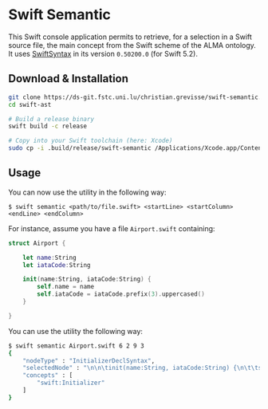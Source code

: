 # Swift Semantic

This Swift console application permits to retrieve, for a selection in a Swift source file, the main concept from the Swift scheme of the ALMA ontology. It uses [SwiftSyntax](https://github.com/apple/swift-syntax) in its version `0.50200.0` (for Swift 5.2).

## Download & Installation

```bash
git clone https://ds-git.fstc.uni.lu/christian.grevisse/swift-semantic.git
cd swift-ast

# Build a release binary
swift build -c release

# Copy into your Swift toolchain (here: Xcode)
sudo cp -i .build/release/swift-semantic /Applications/Xcode.app/Contents/Developer/Toolchains/XcodeDefault.xctoolchain/usr/bin
```

## Usage

You can now use the utility in the following way:

```
$ swift semantic <path/to/file.swift> <startLine> <startColumn> <endLine> <endColumn>
```

For instance, assume you have a file `Airport.swift` containing:

```swift
struct Airport {

	let name:String
	let iataCode:String

	init(name:String, iataCode:String) {
		self.name = name
		self.iataCode = iataCode.prefix(3).uppercased()
	}

}
```

You can use the utility the following way:

```bash
$ swift semantic Airport.swift 6 2 9 3
{
	"nodeType" : "InitializerDeclSyntax",
	"selectedNode" : "\n\n\tinit(name:String, iataCode:String) {\n\t\tself.name = name\n\t\tself.iataCode = iataCode.prefix(3).uppercased()\n\t}",
	"concepts" : [
		"swift:Initializer"
	]
}
```
